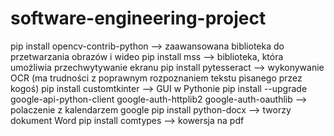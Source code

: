 # software-engineering-project

pip install opencv-contrib-python --> zaawansowana biblioteka do przetwarzania obrazów i wideo
pip install mss --> biblioteka, która umożliwia przechwytywanie ekranu
pip install pytesseract --> wykonywanie OCR (ma trudności z poprawnym rozpoznaniem tekstu pisanego przez kogoś)
pip install customtkinter --> GUI w Pythonie
pip install --upgrade google-api-python-client google-auth-httplib2 google-auth-oauthlib --> polaczenie z kalendarzem google
pip install python-docx --> tworzy dokument Word
pip install comtypes --> kowersja na pdf